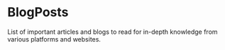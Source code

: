# BlogPosts
List of important articles and blogs to read for in-depth knowledge from various platforms and websites.
